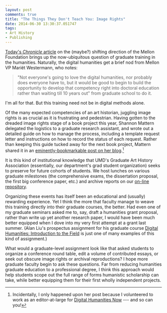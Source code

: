 ```yaml
---
layout: post
comments: true
title: "The Things They Don't Teach You: Image Rights"
date: 2014-06-30 13:30:37.051747
tags: 
- Art History
- Publishing
---
```


[Today's *Chronicle* article][chron] on the (maybe?) shifting direction of the Mellon Foundation brings up the now-ubiquitous question of graduate training in the humanities.
Naturally, the digital humanities get a brief nod from Mellon VP Mariët Westermann, who notes:

>"Not everyone's going to love the digital humanities, nor probably does everyone have to, but it would be good to begin to build the opportunity to develop that competency right into doctoral education rather than waiting till 10 years out" from graduate school to do it.

I'm all for that.
But this training need not be in digital methods alone.

Of the many expected competencies of an art historian, juggling image rights is as crucial as it is frustrating and pedestrian.
Having gotten to the dreaded image rights stage of a book project this year, Shannon Mattern delegated the logistics to a graduate research assistant, and wrote out a detailed guide on how to manage the process, including a template request letter and instructions on how to record the status of each request.
Rather than keeping this guide tucked away for the next book project, Mattern shared it in an [eminently-bookmarkable post on her blog][rights].[^1]

It is this kind of institutional knowledge that UMD's Graduate Art History Association (essentially, our department's grad student organization) seeks to preserve for future cohorts of students.
We host lunches on various graduate milestones (the comprehensive exams, the dissertation proposal, the first big conference paper, etc.) and archive reports on our [on-line repository][umdgaha].

Organizing these events has itself been an educational and (usually) rewarding experience.
Yet I think the more that faculty manage to weave this training directly into their graduate courses, the better.
Had even one of my graduate seminars asked me to, say, draft a humanities grant proposal, rather than write up yet another research paper, I would have been much better equipped when I dove into my very first attempt at a grant  last summer.
(Alan Liu's prospectus assignment for his graduate course [Digital Humanities: Introduction to the Field][aliu] is just one of many examples of this kind of assignment.)

What would a graduate-level assignment look like that asked students to organize a conference round table, edit a volume of contributed essays, or seek out obscure image rights or archival reproductions?
I hope more graduate faculty begin to ask these questions.
Far from reducing humanities graduate education to a professional degree, I think this approach would help students scope out the full range of forms humanistic scholarship can take, while better equipping them for their first wholly independent projects.

[^1]: Incidentally, I only happened upon her post because I volunteered to work as an editor-at-large for [Digital Humanities Now][dhn] --- and so can you!

[aliu]: http://eng236introdh2013fstudentwork.pbworks.com/w/page/71237948/Project%20Prospectuses

[dhn]: http://digitalhumanitiesnow.org/editors-corner/

[chron]: http://chronicle.com/article/At-Mellon-Signs-of-Change/147363/

[rights]: http://www.wordsinspace.net/wordpress/2014/06/17/rights-clearances-a-method-to-the-mind-numbing-madness/

[umdgaha]: https://sites.google.com/site/umdgaha/
